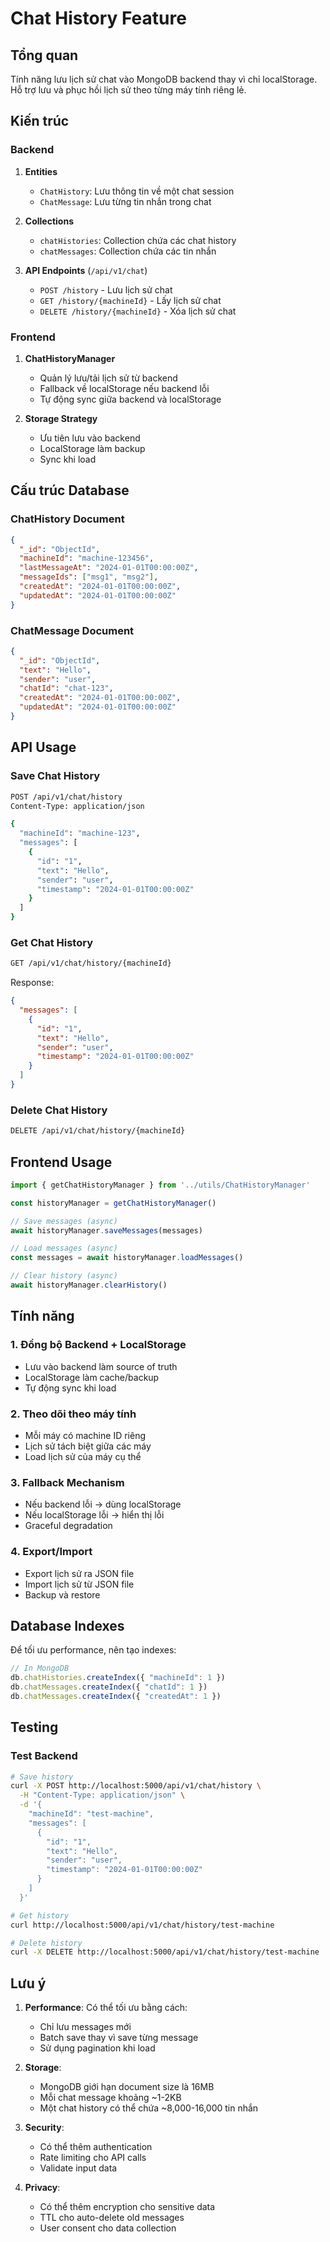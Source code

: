 # Chat History Feature

## Tổng quan

Tính năng lưu lịch sử chat vào MongoDB backend thay vì chỉ localStorage. Hỗ trợ lưu và phục hồi lịch sử theo từng máy tính riêng lẻ.

## Kiến trúc

### Backend

1. **Entities**
   - `ChatHistory`: Lưu thông tin về một chat session
   - `ChatMessage`: Lưu từng tin nhắn trong chat

2. **Collections**
   - `chatHistories`: Collection chứa các chat history
   - `chatMessages`: Collection chứa các tin nhắn

3. **API Endpoints** (`/api/v1/chat`)
   - `POST /history` - Lưu lịch sử chat
   - `GET /history/{machineId}` - Lấy lịch sử chat
   - `DELETE /history/{machineId}` - Xóa lịch sử chat

### Frontend

1. **ChatHistoryManager**
   - Quản lý lưu/tải lịch sử từ backend
   - Fallback về localStorage nếu backend lỗi
   - Tự động sync giữa backend và localStorage

2. **Storage Strategy**
   - Ưu tiên lưu vào backend
   - LocalStorage làm backup
   - Sync khi load

## Cấu trúc Database

### ChatHistory Document

```json
{
  "_id": "ObjectId",
  "machineId": "machine-123456",
  "lastMessageAt": "2024-01-01T00:00:00Z",
  "messageIds": ["msg1", "msg2"],
  "createdAt": "2024-01-01T00:00:00Z",
  "updatedAt": "2024-01-01T00:00:00Z"
}
```

### ChatMessage Document

```json
{
  "_id": "ObjectId",
  "text": "Hello",
  "sender": "user",
  "chatId": "chat-123",
  "createdAt": "2024-01-01T00:00:00Z",
  "updatedAt": "2024-01-01T00:00:00Z"
}
```

## API Usage

### Save Chat History

```bash
POST /api/v1/chat/history
Content-Type: application/json

{
  "machineId": "machine-123",
  "messages": [
    {
      "id": "1",
      "text": "Hello",
      "sender": "user",
      "timestamp": "2024-01-01T00:00:00Z"
    }
  ]
}
```

### Get Chat History

```bash
GET /api/v1/chat/history/{machineId}
```

Response:
```json
{
  "messages": [
    {
      "id": "1",
      "text": "Hello",
      "sender": "user",
      "timestamp": "2024-01-01T00:00:00Z"
    }
  ]
}
```

### Delete Chat History

```bash
DELETE /api/v1/chat/history/{machineId}
```

## Frontend Usage

```typescript
import { getChatHistoryManager } from '../utils/ChatHistoryManager'

const historyManager = getChatHistoryManager()

// Save messages (async)
await historyManager.saveMessages(messages)

// Load messages (async)
const messages = await historyManager.loadMessages()

// Clear history (async)
await historyManager.clearHistory()
```

## Tính năng

### 1. Đồng bộ Backend + LocalStorage
- Lưu vào backend làm source of truth
- LocalStorage làm cache/backup
- Tự động sync khi load

### 2. Theo dõi theo máy tính
- Mỗi máy có machine ID riêng
- Lịch sử tách biệt giữa các máy
- Load lịch sử của máy cụ thể

### 3. Fallback Mechanism
- Nếu backend lỗi → dùng localStorage
- Nếu localStorage lỗi → hiển thị lỗi
- Graceful degradation

### 4. Export/Import
- Export lịch sử ra JSON file
- Import lịch sử từ JSON file
- Backup và restore

## Database Indexes

Để tối ưu performance, nên tạo indexes:

```javascript
// In MongoDB
db.chatHistories.createIndex({ "machineId": 1 })
db.chatMessages.createIndex({ "chatId": 1 })
db.chatMessages.createIndex({ "createdAt": 1 })
```

## Testing

### Test Backend

```bash
# Save history
curl -X POST http://localhost:5000/api/v1/chat/history \
  -H "Content-Type: application/json" \
  -d '{
    "machineId": "test-machine",
    "messages": [
      {
        "id": "1",
        "text": "Hello",
        "sender": "user",
        "timestamp": "2024-01-01T00:00:00Z"
      }
    ]
  }'

# Get history
curl http://localhost:5000/api/v1/chat/history/test-machine

# Delete history
curl -X DELETE http://localhost:5000/api/v1/chat/history/test-machine
```

## Lưu ý

1. **Performance**: Có thể tối ưu bằng cách:
   - Chỉ lưu messages mới
   - Batch save thay vì save từng message
   - Sử dụng pagination khi load

2. **Storage**: 
   - MongoDB giới hạn document size là 16MB
   - Mỗi chat message khoảng ~1-2KB
   - Một chat history có thể chứa ~8,000-16,000 tin nhắn

3. **Security**:
   - Có thể thêm authentication
   - Rate limiting cho API calls
   - Validate input data

4. **Privacy**:
   - Có thể thêm encryption cho sensitive data
   - TTL cho auto-delete old messages
   - User consent cho data collection


